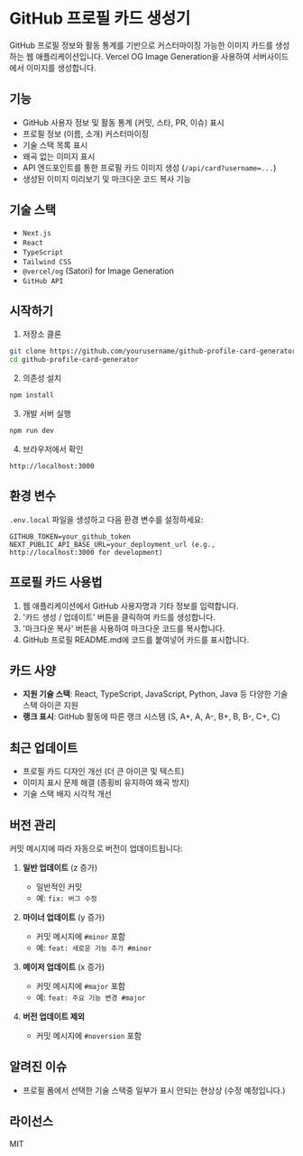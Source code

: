 # GitHub 프로필 카드 생성기

GitHub 프로필 정보와 활동 통계를 기반으로 커스터마이징 가능한 이미지 카드를 생성하는 웹 애플리케이션입니다. Vercel OG Image Generation을 사용하여 서버사이드에서 이미지를 생성합니다.

## 기능

- GitHub 사용자 정보 및 활동 통계 (커밋, 스타, PR, 이슈) 표시
- 프로필 정보 (이름, 소개) 커스터마이징
- 기술 스택 목록 표시
- 왜곡 없는 이미지 표시
- API 엔드포인트를 통한 프로필 카드 이미지 생성 (`/api/card?username=...`)
- 생성된 이미지 미리보기 및 마크다운 코드 복사 기능

## 기술 스택

- `Next.js`
- `React`
- `TypeScript`
- `Tailwind CSS`
- `@vercel/og` (Satori) for Image Generation
- `GitHub API`

## 시작하기

1. 저장소 클론
```bash
git clone https://github.com/yourusername/github-profile-card-generator.git
cd github-profile-card-generator
```

2. 의존성 설치
```bash
npm install
```

3. 개발 서버 실행
```bash
npm run dev
```

4. 브라우저에서 확인
```
http://localhost:3000
```

## 환경 변수

`.env.local` 파일을 생성하고 다음 환경 변수를 설정하세요:

```
GITHUB_TOKEN=your_github_token
NEXT_PUBLIC_API_BASE_URL=your_deployment_url (e.g., http://localhost:3000 for development)
```

## 프로필 카드 사용법

1. 웹 애플리케이션에서 GitHub 사용자명과 기타 정보를 입력합니다.
2. '카드 생성 / 업데이트' 버튼을 클릭하여 카드를 생성합니다.
3. '마크다운 복사' 버튼을 사용하여 마크다운 코드를 복사합니다.
4. GitHub 프로필 README.md에 코드를 붙여넣어 카드를 표시합니다.

## 카드 사양

- **지원 기술 스택**: React, TypeScript, JavaScript, Python, Java 등 다양한 기술 스택 아이콘 지원
- **랭크 표시**: GitHub 활동에 따른 랭크 시스템 (S, A+, A, A-, B+, B, B-, C+, C)

## 최근 업데이트

- 프로필 카드 디자인 개선 (더 큰 아이콘 및 텍스트)
- 이미지 표시 문제 해결 (종횡비 유지하여 왜곡 방지)
- 기술 스택 배지 시각적 개선

## 버전 관리

커밋 메시지에 따라 자동으로 버전이 업데이트됩니다:

1. **일반 업데이트** (z 증가)
   - 일반적인 커밋
   - 예: `fix: 버그 수정`

2. **마이너 업데이트** (y 증가)
   - 커밋 메시지에 `#minor` 포함
   - 예: `feat: 새로운 기능 추가 #minor`

3. **메이저 업데이트** (x 증가)
   - 커밋 메시지에 `#major` 포함
   - 예: `feat: 주요 기능 변경 #major`

4. **버전 업데이트 제외**
   - 커밋 메시지에 `#noversion` 포함

## 알려진 이슈
- 프로필 폼에서 선택한 기술 스택중 일부가 표시 안되는 현상상 (수정 예정입니다.)

## 라이선스

MIT
